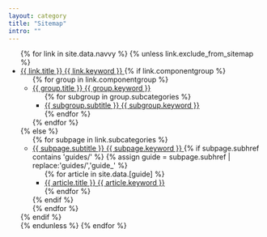 ```yaml
---
layout: category
title: "Sitemap"
intro: ""
---
```


<nav>
  <div class="ds-sitemap">
    <ul class="ds-sitemap__list ds-sitemap__list--root">
      {% for link in site.data.navvy %}
        {% unless link.exclude_from_sitemap %}
        <li class="ds-sitemap__list-item ds-sitemap__list-item--root">
          <a class="ds-sitemap__link ds-sitemap__link--root js-quick-find--tier1" href="{{ site.baseurl }}{{ link.href }}">
            <span class="ds-sitemap__text">{{ link.title }}</span>
            <span class="ds-sitemap__keyword" aria-hidden="true">{{ link.keyword }}</span>
          </a>
          {% if link.componentgroup %}
            <ul class="ds-sitemap__list">
              {% for group in link.componentgroup %}
                <li class="ds-sitemap__list-item">
                  <a class="ds-sitemap__link js-quick-find--tier2" href="{{ site.baseurl }}{{ link.href }}/#{{ group.title | downcase | replace: ' ', '-' }}">
                    <span class="ds-sitemap__text">{{ group.title }}</span>
                    <span class="ds-sitemap__keyword" aria-hidden="true">{{ group.keyword }}</span>
                  </a>
                  <ul class="ds-sitemap__list">
                    {% for subgroup in group.subcategories %}
                    <li class="ds-sitemap__list-item">
                      <a class="ds-sitemap__link js-quick-find--tier3" href="{{ subgroup.subhref | prepend: site.baseurl }}">
                        <span class="ds-sitemap__text">{{ subgroup.subtitle }}</span>
                        <span class="ds-sitemap__keyword" aria-hidden="true">{{ subgroup.keyword }}</span>
                      </a>
                    </li>
                    {% endfor %}
                  </ul>
                </li>
              {% endfor %}
            </ul>
          {% else %}
            <ul class="ds-sitemap__list">
              {% for subpage in link.subcategories %}
                <li class="ds-sitemap__list-item">
                  <a class="ds-sitemap__link js-quick-find--tier2" href="{{ site.baseurl }}{{ subpage.subhref }}">
                    <span class="ds-sitemap__text">{{ subpage.subtitle }}</span>
                    <span class="ds-sitemap__keyword" aria-hidden="true">{{ subpage.keyword }}</span>
                  </a>
                  {% if subpage.subhref contains 'guides/' %}
                    {% assign guide = subpage.subhref | replace:'guides/','guide_' %}
                    <ul class="ds-sitemap__list">
                    {% for article in site.data.[guide] %}
                      <li class="ds-sitemap__list-item">
                        <a class="ds-sitemap__link js-quick-find--tier3" href="{{ article.href | prepend: site.baseurl }}">
                          <span class="ds-sitemap__text">{{ article.title }}</span>
                          <span class="ds-sitemap__keyword" aria-hidden="true">{{ article.keyword }}</span>
                        </a>
                      </li>
                    {% endfor %}
                  </ul>
                  {% endif %}
                </li>
              {% endfor %}
            </ul>
          {% endif %}
        </li>
        {% endunless %}
      {% endfor %}
    </ul>
  </div>
</nav>